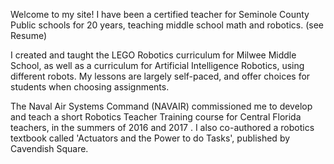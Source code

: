 

Welcome to my site!
I have been a certified teacher for Seminole County Public schools for 20 years, teaching middle school math and robotics.  (see Resume)

I created and taught the LEGO Robotics curriculum for Milwee Middle School, as well as a curriculum for Artificial Intelligence Robotics, using different robots. My lessons are largely self-paced, and offer choices for students when choosing assignments.

The Naval Air Systems Command (NAVAIR) commissioned me to develop and teach a short Robotics Teacher Training course for Central Florida teachers, in the summers of 2016 and 2017 .  I also  co-authored a robotics textbook called 'Actuators and the Power to do Tasks', published by Cavendish Square.
